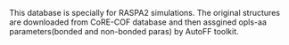 This database is specially for RASPA2 simulations. The original structures are downloaded from CoRE-COF database and then assgined opls-aa parameters(bonded and non-bonded paras) by AutoFF toolkit. 
